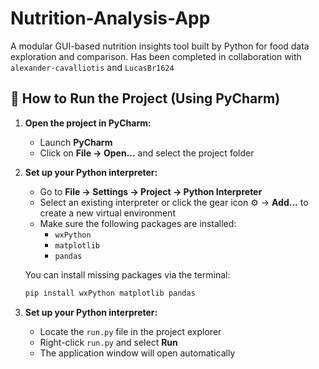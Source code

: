# Nutrition-Analysis-App
A modular GUI-based nutrition insights tool built by Python for food data exploration and comparison. Has been completed in collaboration with `alexander-cavalliotis` and `LucasBr1624`

## 🚀 How to Run the Project (Using PyCharm)

1. **Open the project in PyCharm:**
   - Launch **PyCharm**
   - Click on **File → Open...** and select the project folder

2. **Set up your Python interpreter:**
   - Go to **File → Settings → Project → Python Interpreter**
   - Select an existing interpreter or click the gear icon ⚙️ → **Add...** to create a new virtual environment
   - Make sure the following packages are installed:
     - `wxPython`
     - `matplotlib`
     - `pandas`

   You can install missing packages via the terminal:

   ```bash
   pip install wxPython matplotlib pandas

3. **Set up your Python interpreter:**
   - Locate the `run.py` file in the project explorer
   - Right-click `run.py` and select **Run**
   - The application window will open automatically
